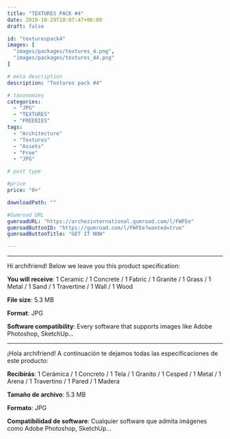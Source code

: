 ```yaml
---
title: "TEXTURES PACK #4"
date: 2019-10-29T10:07:47+06:00
draft: false

id: "texturespack4"
images: [
  "images/packages/textures_4.png",
  "images/packages/textures_44.png"
]

# meta description
description: "Textures pack #4"

# taxonomies
categories:
  - "JPG"
  - "TEXTURES"
  - "FREEBIES"
tags:
  - "Architecture"
  - "Textures"
  - "Assets"
  - "Free"
  - "JPG"

# post type

#price
price: "0+"

downloadPath: ""

#Gumroad URL
gumroadURL: "https://archezinternational.gumroad.com/l/FWFEe"
gumroadButtonID: "https://gumroad.com/l/FWFEe?wanted=true"
gumroadButtonTitle: "GET IT NOW"

---
```


___

Hi archifriend! Below we leave you this product specification:

**You will receive**: 1 Ceramic / 1 Concrete / 1 Fabric / 1 Granite / 1 Grass / 1 Metal / 1 Sand / 1 Travertine / 1 Wall / 1 Wood

**File size**: 5.3 MB

**Format**: JPG

**Software compatibility**: Every software that supports images like Adobe Photoshop, SketchUp...

_____

¡Hola archifriend! A continuación te dejamos todas las especificaciones de este producto:

**Recibirás**: 1 Cerámica / 1 Concreto / 1 Tela / 1 Granito / 1 Cesped / 1 Metal / 1 Arena / 1 Travertino / 1 Pared / 1 Madera

**Tamaño de archivo**: 5.3 MB

**Formato**: JPG

**Compatibilidad de software**: Cualquier software que admita imágenes como Adobe Photoshop, SketchUp...